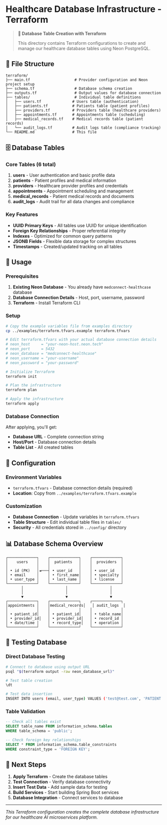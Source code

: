 # Healthcare Database Infrastructure - Terraform

> **🎯 Database Table Creation with Terraform**
>
> This directory contains Terraform configurations to create and manage our healthcare database tables using Neon PostgreSQL.

## 📁 **File Structure**

```
terraform/
├── main.tf                    # Provider configuration and Neon project setup
├── schema.tf                  # Database schema creation
├── outputs.tf                 # Output values for database connection
├── tables/                    # Individual table definitions
│   ├── users.tf              # Users table (authentication)
│   ├── patients.tf           # Patients table (patient profiles)
│   ├── providers.tf          # Providers table (healthcare providers)
│   ├── appointments.tf       # Appointments table (scheduling)
│   ├── medical_records.tf    # Medical records table (patient records)
│   └── audit_logs.tf         # Audit logs table (compliance tracking)
└── README.md                 # This file
```

## 🗄️ **Database Tables**

### **Core Tables (6 total)**
1. **users** - User authentication and basic profile data
2. **patients** - Patient profiles and medical information
3. **providers** - Healthcare provider profiles and credentials
4. **appointments** - Appointment scheduling and management
5. **medical_records** - Patient medical records and documents
6. **audit_logs** - Audit trail for all data changes and compliance

### **Key Features**
- **UUID Primary Keys** - All tables use UUID for unique identification
- **Foreign Key Relationships** - Proper referential integrity
- **Indexes** - Optimized for common query patterns
- **JSONB Fields** - Flexible data storage for complex structures
- **Timestamps** - Created/updated tracking on all tables

## 🚀 **Usage**

### **Prerequisites**
1. **Existing Neon Database** - You already have `medconnect-healthcase` database
2. **Database Connection Details** - Host, port, username, password
3. **Terraform** - Install Terraform CLI

### **Setup**
```bash
# Copy the example variables file from examples directory
cp ../examples/terraform.tfvars.example terraform.tfvars

# Edit terraform.tfvars with your actual database connection details
# neon_host     = "your-neon-host.neon.tech"
# neon_port     = 5432
# neon_database = "medconnect-healthcase"
# neon_username = "your-username"
# neon_password = "your-password"

# Initialize Terraform
terraform init

# Plan the infrastructure
terraform plan

# Apply the infrastructure
terraform apply
```

### **Database Connection**
After applying, you'll get:
- **Database URL** - Complete connection string
- **Host/Port** - Database connection details
- **Table List** - All created tables

## 🔧 **Configuration**

### **Environment Variables**
- `terraform.tfvars` - Database connection details (required)
- **Location**: Copy from `../examples/terraform.tfvars.example`

### **Customization**
- **Database Connection** - Update variables in `terraform.tfvars`
- **Table Structure** - Edit individual table files in `tables/`
- **Security** - All credentials stored in `../config/` directory

## 📊 **Database Schema Overview**

```
┌─────────────┐    ┌─────────────┐    ┌─────────────┐
│    users    │    │  patients   │    │  providers  │
│             │    │             │    │             │
│ • id (PK)   │◄───┤ • user_id   │    │ • user_id   │
│ • email     │    │ • first_name│    │ • specialty │
│ • user_type │    │ • last_name │    │ • license   │
└─────────────┘    └─────────────┘    └─────────────┘
       │                   │                   │
       │                   │                   │
       ▼                   ▼                   ▼
┌─────────────┐    ┌─────────────┐    ┌─────────────┐
│appointments │    │medical_records│   │ audit_logs  │
│             │    │             │    │             │
│ • patient_id│    │ • patient_id│    │ • table_name│
│ • provider_id│   │ • provider_id│   │ • record_id │
│ • date/time │    │ • record_type│   │ • operation │
└─────────────┘    └─────────────┘    └─────────────┘
```

## 🧪 **Testing Database**

### **Direct Database Testing**
```bash
# Connect to database using output URL
psql "$(terraform output -raw neon_database_url)"

# Test table creation
\dt

# Test data insertion
INSERT INTO users (email, user_type) VALUES ('test@test.com', 'PATIENT');
```

### **Table Validation**
```sql
-- Check all tables exist
SELECT table_name FROM information_schema.tables
WHERE table_schema = 'public';

-- Check foreign key relationships
SELECT * FROM information_schema.table_constraints
WHERE constraint_type = 'FOREIGN KEY';
```

## 🔄 **Next Steps**

1. **Apply Terraform** - Create the database tables
2. **Test Connection** - Verify database connectivity
3. **Insert Test Data** - Add sample data for testing
4. **Build Services** - Start building Spring Boot services
5. **Database Integration** - Connect services to database

---

*This Terraform configuration creates the complete database infrastructure for our healthcare AI microservices platform.*